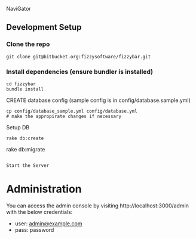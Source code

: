 NaviGator

## Development Setup

### Clone the repo
```
git clone git@bitbucket.org:fizzysoftware/fizzybar.git
```

### Install dependencies (ensure bundler is installed)
```
cd fizzybar
bundle install
```

CREATE database config (sample config is in config/database.sample.yml)
```
cp config/database_sample.yml config/database.yml
# make the appropirate changes if necessary
```
Setup DB
```
rake db:create
```

rake db:migrate
```

Start the Server
```

# Administration

You can access the admin console by visiting http://localhost:3000/admin
with the below credentials:

* user: admin@example.com
* pass: password

